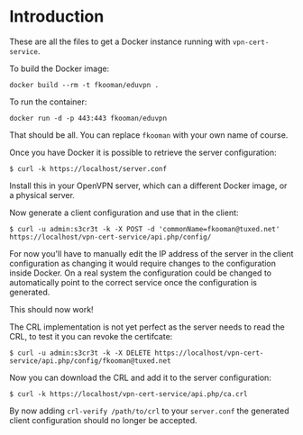 # Introduction
These are all the files to get a Docker instance running with 
`vpn-cert-service`.

To build the Docker image:

    docker build --rm -t fkooman/eduvpn .

To run the container:

    docker run -d -p 443:443 fkooman/eduvpn

That should be all. You can replace `fkooman` with your own name of course.

Once you have Docker it is possible to retrieve the server configuration:

    $ curl -k https://localhost/server.conf

Install this in your OpenVPN server, which can a different Docker image, or 
a physical server.

Now generate a client configuration and use that in the client:

    $ curl -u admin:s3cr3t -k -X POST -d 'commonName=fkooman@tuxed.net' https://localhost/vpn-cert-service/api.php/config/

For now you'll have to manually edit the IP address of the server in the client
configuration as changing it would require changes to the configuration 
inside Docker. On a real system the configuration could be changed to 
automatically point to the correct service once the configuration is generated.

This should now work!

The CRL implementation is not yet perfect as the server needs to read the CRL,
to test it you can revoke the certifcate:

    $ curl -u admin:s3cr3t -k -X DELETE https://localhost/vpn-cert-service/api.php/config/fkooman@tuxed.net

Now you can download the CRL and add it to the server configuration:

    $ curl -k https://localhost/vpn-cert-service/api.php/ca.crl

By now adding `crl-verify /path/to/crl` to your `server.conf` the generated 
client configuration should no longer be accepted.
